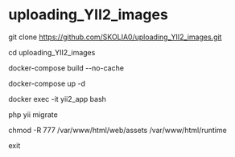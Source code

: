 ﻿# uploading_YII2_images


git clone https://github.com/SKOLIA0/uploading_YII2_images.git

cd uploading_YII2_images

docker-compose build --no-cache


docker-compose up -d


docker exec -it yii2_app bash


php yii migrate


chmod -R 777 /var/www/html/web/assets /var/www/html/runtime


exit
